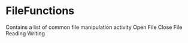 # FileFunctions
Contains a list of common file manipulation activity 
Open File
Close File
Reading 
Writing 

